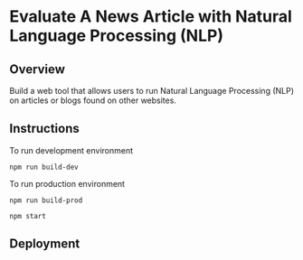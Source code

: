# Evaluate A News Article with Natural Language Processing (NLP)

## Overview

Build a web tool that allows users to run Natural Language Processing (NLP) on articles or blogs found on other websites.

## Instructions

To run development environment

```
npm run build-dev
```

To run production environment

```
npm run build-prod

npm start
```

## Deployment
